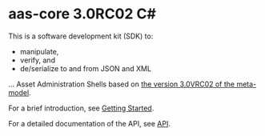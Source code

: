 # aas-core 3.0RC02 C#

This is a software development kit (SDK) to:

* manipulate, 
* verify, and 
* de/serialize to and from JSON and XML

... Asset Administration Shells based on [the version 3.0VRC02 of the meta-model].

[the version 3.0VRC02 of the meta-model]: https://www.plattform-i40.de/IP/Redaktion/DE/Downloads/Publikation/Details_of_the_Asset_Administration_Shell_Part1_V3.pdf?__blob=publicationFile&v=10

For a brief introduction, see [Getting Started](getting_started/intro.md).

For a detailed documentation of the API, see [API](api/index.md).
